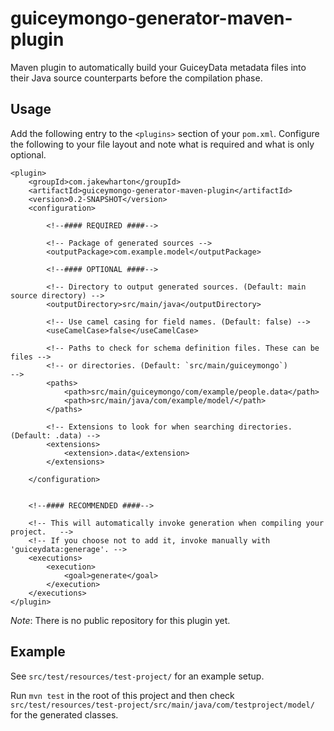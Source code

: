 guiceymongo-generator-maven-plugin
==================================

Maven plugin to automatically build your GuiceyData metadata files into their
Java source counterparts before the compilation phase.


Usage
-----

Add the following entry to the `<plugins>` section of your `pom.xml`. Configure
the following to your file layout and note what is required and what is only
optional.

    <plugin>
        <groupId>com.jakewharton</groupId>
        <artifactId>guiceymongo-generator-maven-plugin</artifactId>
        <version>0.2-SNAPSHOT</version>
        <configuration>
      
            <!--#### REQUIRED ####-->
        
            <!-- Package of generated sources -->
            <outputPackage>com.example.model</outputPackage>
        
            <!--#### OPTIONAL ####-->
        
            <!-- Directory to output generated sources. (Default: main source directory) -->
            <outputDirectory>src/main/java</outputDirectory>
        
            <!-- Use camel casing for field names. (Default: false) -->
            <useCamelCase>false</useCamelCase>
        
            <!-- Paths to check for schema definition files. These can be files -->
            <!-- or directories. (Default: `src/main/guiceymongo`)                -->
            <paths>
                <path>src/main/guiceymongo/com/example/people.data</path>
                <path>src/main/java/com/example/model/</path>
            </paths>
        
            <!-- Extensions to look for when searching directories. (Default: .data) -->
            <extensions>
                <extension>.data</extension>
            </extensions>
        
        </configuration>
      
      
        <!--#### RECOMMENDED ####-->
      
        <!-- This will automatically invoke generation when compiling your project.   -->
        <!-- If you choose not to add it, invoke manually with 'guiceydata:generage'. -->
        <executions>
            <execution>
                <goal>generate</goal>
            </execution>
        </executions>
    </plugin>

*Note*: There is no public repository for this plugin yet.


Example
-------

See `src/test/resources/test-project/` for an example setup.

Run `mvn test` in the root of this project and then check
`src/test/resources/test-project/src/main/java/com/testproject/model/` for the
generated classes.
